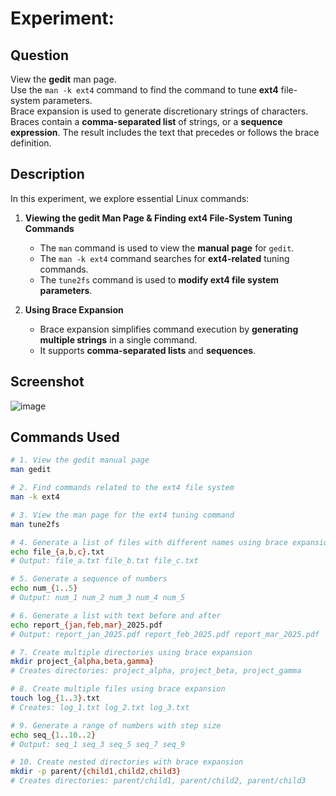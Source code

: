 # Experiment:  

## Question  
View the **gedit** man page.  
Use the `man -k ext4` command to find the command to tune **ext4** file-system parameters.  
Brace expansion is used to generate discretionary strings of characters. Braces contain a **comma-separated list** of strings, or a **sequence expression**. The result includes the text that precedes or follows the brace definition.  

## Description  

In this experiment, we explore essential Linux commands:  
1. **Viewing the gedit Man Page & Finding ext4 File-System Tuning Commands**  
   - The `man` command is used to view the **manual page** for `gedit`.  
   - The `man -k ext4` command searches for **ext4-related** tuning commands.  
   - The `tune2fs` command is used to **modify ext4 file system parameters**.  

2. **Using Brace Expansion**  
   - Brace expansion simplifies command execution by **generating multiple strings** in a single command.  
   - It supports **comma-separated lists** and **sequences**.  

## Screenshot  

![image](https://github.com/user-attachments/assets/acd7c936-7637-439b-9767-af589cc6062c)
 
## Commands Used  

```bash
# 1. View the gedit manual page
man gedit

# 2. Find commands related to the ext4 file system
man -k ext4

# 3. View the man page for the ext4 tuning command
man tune2fs

# 4. Generate a list of files with different names using brace expansion
echo file_{a,b,c}.txt
# Output: file_a.txt file_b.txt file_c.txt

# 5. Generate a sequence of numbers
echo num_{1..5}
# Output: num_1 num_2 num_3 num_4 num_5

# 6. Generate a list with text before and after
echo report_{jan,feb,mar}_2025.pdf
# Output: report_jan_2025.pdf report_feb_2025.pdf report_mar_2025.pdf

# 7. Create multiple directories using brace expansion
mkdir project_{alpha,beta,gamma}
# Creates directories: project_alpha, project_beta, project_gamma

# 8. Create multiple files using brace expansion
touch log_{1..3}.txt
# Creates: log_1.txt log_2.txt log_3.txt

# 9. Generate a range of numbers with step size
echo seq_{1..10..2}
# Output: seq_1 seq_3 seq_5 seq_7 seq_9

# 10. Create nested directories with brace expansion
mkdir -p parent/{child1,child2,child3}
# Creates directories: parent/child1, parent/child2, parent/child3
